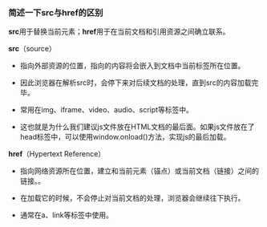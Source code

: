 ### 简述一下src与href的区别

**src**用于替换当前元素；**href**用于在当前文档和引用资源之间确立联系。



**src**（source）

+ 指向外部资源的位置，指向的内容将会嵌入到文档中当前标签所在位置。

+ 因此浏览器在解析src时，会停下来对后续文档的处理，直到src的内容加载完毕。
+ 常用在img、iframe、video、audio、script等标签中。
+ 这也就是为什么我们建议js文件放在HTML文档的最后面。如果js文件放在了head标签中，可以使用window.onload()方法，实现js的最后加载。

**href**（Hypertext Reference）

+ 指向网络资源所在位置，建立和当前元素（锚点）或当前文档（链接）之间的链接。。

+ 在加载它的时候，不会停止对当前文档的处理，浏览器会继续往下执行。
+ 通常在a、link等标签中使用。





